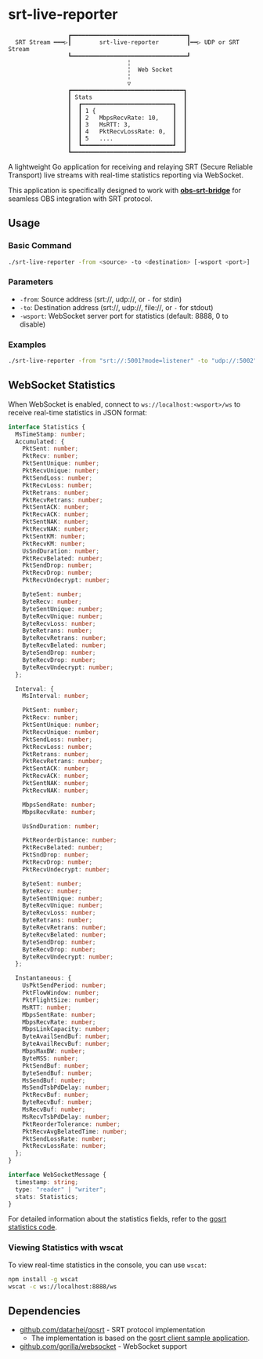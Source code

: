 # srt-live-reporter

```
                 ┏━━━━━━━━━━━━━━━━━━━━━━━━━━━━━━━━━┓
  SRT Stream ━━━▷┃        srt-live-reporter        ┃━━▷ UDP or SRT Stream
                 ┗━━━━━━━━━━━━━━━━━━━━━━━━━━━━━━━━━┛
                                  ╎
                                  ╎  Web Socket
                                  ╎
                                  ▽
                 ┏━━━━━━━━━━━━━━━━━━━━━━━━━━━━━━━━┓
                 ┃ Stats                          ┃
                 ┃  ┏━━━━━━━━━━━━━━━━━━━━━━━━━━┓  ┃
                 ┃  ┃ 1 {                      ┃  ┃
                 ┃  ┃ 2   MbpsRecvRate: 10,    ┃  ┃
                 ┃  ┃ 3   MsRTT: 3,            ┃  ┃
                 ┃  ┃ 4   PktRecvLossRate: 0,  ┃  ┃
                 ┃  ┃ 5   ....                 ┃  ┃
                 ┃  ┗━━━━━━━━━━━━━━━━━━━━━━━━━━┛  ┃
                 ┗━━━━━━━━━━━━━━━━━━━━━━━━━━━━━━━━┛
```

A lightweight Go application for receiving and relaying SRT (Secure Reliable Transport) live streams with real-time statistics reporting via WebSocket.

This application is specifically designed to work with **[obs-srt-bridge](https://github.com/e04/obs-srt-bridge)** for seamless OBS integration with SRT protocol.

## Usage

### Basic Command

```bash
./srt-live-reporter -from <source> -to <destination> [-wsport <port>]
```

### Parameters

- `-from`: Source address (srt://, udp://, or `-` for stdin)
- `-to`: Destination address (srt://, udp://, file://, or `-` for stdout)
- `-wsport`: WebSocket server port for statistics (default: 8888, 0 to disable)

### Examples

```bash
./srt-live-reporter -from "srt://:5001?mode=listener" -to "udp://:5002" -wsport 8888
```

## WebSocket Statistics

When WebSocket is enabled, connect to `ws://localhost:<wsport>/ws` to receive real-time statistics in JSON format:

```typescript
interface Statistics {
  MsTimeStamp: number;
  Accumulated: {
    PktSent: number;
    PktRecv: number;
    PktSentUnique: number;
    PktRecvUnique: number;
    PktSendLoss: number;
    PktRecvLoss: number;
    PktRetrans: number;
    PktRecvRetrans: number;
    PktSentACK: number;
    PktRecvACK: number;
    PktSentNAK: number;
    PktRecvNAK: number;
    PktSentKM: number;
    PktRecvKM: number;
    UsSndDuration: number;
    PktRecvBelated: number;
    PktSendDrop: number;
    PktRecvDrop: number;
    PktRecvUndecrypt: number;

    ByteSent: number;
    ByteRecv: number;
    ByteSentUnique: number;
    ByteRecvUnique: number;
    ByteRecvLoss: number;
    ByteRetrans: number;
    ByteRecvRetrans: number;
    ByteRecvBelated: number;
    ByteSendDrop: number;
    ByteRecvDrop: number;
    ByteRecvUndecrypt: number;
  };

  Interval: {
    MsInterval: number;

    PktSent: number;
    PktRecv: number;
    PktSentUnique: number;
    PktRecvUnique: number;
    PktSendLoss: number;
    PktRecvLoss: number;
    PktRetrans: number;
    PktRecvRetrans: number;
    PktSentACK: number;
    PktRecvACK: number;
    PktSentNAK: number;
    PktRecvNAK: number;

    MbpsSendRate: number;
    MbpsRecvRate: number;

    UsSndDuration: number;

    PktReorderDistance: number;
    PktRecvBelated: number;
    PktSndDrop: number;
    PktRecvDrop: number;
    PktRecvUndecrypt: number;

    ByteSent: number;
    ByteRecv: number;
    ByteSentUnique: number;
    ByteRecvUnique: number;
    ByteRecvLoss: number;
    ByteRetrans: number;
    ByteRecvRetrans: number;
    ByteRecvBelated: number;
    ByteSendDrop: number;
    ByteRecvDrop: number;
    ByteRecvUndecrypt: number;
  };

  Instantaneous: {
    UsPktSendPeriod: number;
    PktFlowWindow: number;
    PktFlightSize: number;
    MsRTT: number;
    MbpsSentRate: number;
    MbpsRecvRate: number;
    MbpsLinkCapacity: number;
    ByteAvailSendBuf: number;
    ByteAvailRecvBuf: number;
    MbpsMaxBW: number;
    ByteMSS: number;
    PktSendBuf: number;
    ByteSendBuf: number;
    MsSendBuf: number;
    MsSendTsbPdDelay: number;
    PktRecvBuf: number;
    ByteRecvBuf: number;
    MsRecvBuf: number;
    MsRecvTsbPdDelay: number;
    PktReorderTolerance: number;
    PktRecvAvgBelatedTime: number;
    PktSendLossRate: number;
    PktRecvLossRate: number;
  };
}

interface WebSocketMessage {
  timestamp: string;
  type: "reader" | "writer";
  stats: Statistics;
}
```

For detailed information about the statistics fields, refer to the [gosrt statistics code](https://github.com/datarhei/gosrt/blob/main/statistics.go).

### Viewing Statistics with wscat

To view real-time statistics in the console, you can use `wscat`:

```bash
npm install -g wscat
wscat -c ws://localhost:8888/ws
```

## Dependencies

- [github.com/datarhei/gosrt](https://github.com/datarhei/gosrt) - SRT protocol implementation
  - The implementation is based on the [gosrt client sample application](https://github.com/datarhei/gosrt/tree/main/contrib/client).
- [github.com/gorilla/websocket](https://github.com/gorilla/websocket) - WebSocket support

